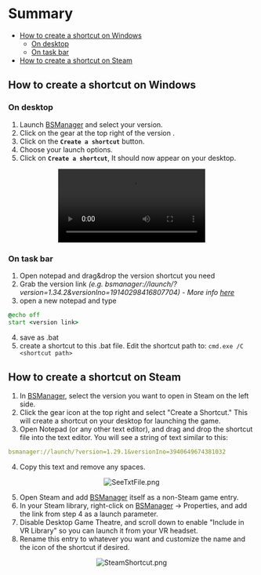 # Summary

- [How to create a shortcut on Windows](#how-to-create-a-shortcut-on-windows)
    - [On desktop](#on-desktop)
    - [On task bar](#on-task-bar)
- [How to create a shortcut on Steam](#how-to-create-a-shortcut-on-steam)

## How to create a shortcut on Windows

### On desktop

1. Launch [BSManager](https://www.bsmanager.io) and select your version.
2. Click on the gear at the top right of the version  .
3. Click on the **`Create a shortcut`** button.
4. Choose your launch options.
5. Click on **`Create a shortcut`**, It should now appear on your desktop.

<div align="center">
  <video src="https://github.com/Zagrios/bs-manager/assets/40648115/bfa1e97d-6392-4dec-a1fc-bb05048cf6d2" />
</div>

### On task bar

1. Open notepad and drag&drop the version shortcut you need
2. Grab the version link *(e.g. bsmanager://launch/?version=1.34.2&versionIno=19140298416807704) -  More info [here](https://discord.com/channels/1049624409276694588/1238363810767835136/1240945451964829747)*
3. open a new notepad and type

```bat
@echo off
start <version link>
```

4. save as .bat
5. create a shortcut to this .bat file. Edit the shortcut path to: `cmd.exe /C <shortcut path>`

## How to create a shortcut on Steam

1. In [BSManager](https://www.bsmanager.io), select the version you want to open in Steam on the left side.
2. Click the gear icon at the top right and select "Create a Shortcut." This will create a shortcut on your desktop for launching the game.
3. Open Notepad (or any other text editor), and drag and drop the shortcut file into the text editor. You will see a string of text similar to this:

```yaml
bsmanager://launch/?version=1.29.1&versionIno=3940649674381032
```

4. Copy this text and remove any spaces.

<div align="center">
    <img src="../wiki/Guides/Installation-and-updates/Create-a-shortcut/SeeTxtFile.png" alt="SeeTxtFile.png" />
</div>

5. Open Steam and add [BSManager](https://www.bsmanager.io) itself as a non-Steam game entry.
6. In your Steam library, right-click on [BSManager](https://www.bsmanager.io) -> Properties, and add the link from step 4 as a launch parameter.
7. Disable Desktop Game Theatre, and scroll down to enable "Include in VR Library" so you can launch it from your VR headset.
8. Rename this entry to whatever you want and customize the name and the icon of the shortcut if desired.

<div align="center">
    <img src="../wiki/Guides/Installation-and-updates/Create-a-shortcut/SteamShortcut.png" alt="SteamShortcut.png" />
</div>
